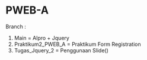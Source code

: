 # PWEB-A
Branch :
1. Main = Alpro + Jquery
2. Praktikum2_PWEB_A = Praktikum Form Registration
3. Tugas_Jquery_2 = Penggunaan Slide()
